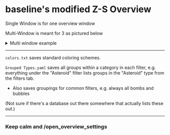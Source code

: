 # baseline's modified Z-S Overview

Single Window is for one overview window

Multi-Window is meant for 3 as pictured below
<details>
  <summary>Multi window example</summary>

  ![multi window](images/Multi_Window.png)
</details>

---

`colors.txt` saves standard coloring schemes.

`Grouped Types.yaml` saves all groups within a category in each filter, e.g. everything under the "Asteroid" filter lists groups in the "Asteroid" type from the filters tab.

* Also saves groupings for common filters, e.g. always all bombs and bubbles

(Not sure if there's a database out there somewhere that actually lists these out.)

---

### Keep calm and /open_overview_settings